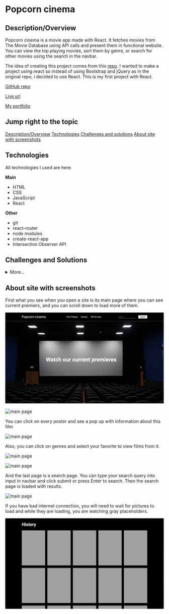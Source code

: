 # Popcorn cinema

## Description/Overview

Popcorn cinema is a movie app made with React. It fetches movies from The Movie Database using API calls and present them in functional website. You can view the top playing movies, sort them by genre, or search for other movies using the search in the navbar.

The idea of creating this project comes from this [repo](https://github.com/dangconnie/movie-app). I wanted to make a project using react so instead of using Bootstrap and jQuery as in the original repo, i decided to use React. This is my first project with React.

[GitHub repo](https://github.com/DILLIR/movie-site/tree/main)

[Live url](https://dillir.github.io/movie-site/)

[My portfolio](https://dillir.github.io/)

## Jump right to the topic

[Description/Overview](#descriptionoverview)
[Technologies](#technologies)
[Challenges and solutions](#challenges-and-solutions)
[About site with screenshots](#about-site-with-screenshots)

## Technologies

All technologies I used are here.

**Main**

- HTML
- CSS
- JavaScript
- React

**Other**

- git
- react-router
- node modules
- create-react-app
- Intersection Observer API


## Challenges and Solutions
<details>
<summary>More...</summary>

1. **Challenge:** First of the challenges was to make Infinite Scroll and render new films properly using react.

   **Solution:** I used intersection observer API, which tracks whether an object is in sight and performs a callback function which fetches new films. Also, it is needed to pass to function current page, but not set it before calling the function, because changing state is async function which doesn't affect atonce to the value. Also, I decomposed this solution in different parts.

   **using observer**

   ```js
   const lastElement = useRef();

   useObserver(lastElement, page < totalPages, isLoading, () => {
     setPage((p) => p + 1);
   });
   ```

2. **Challenge:** To implement infinite scroll into search page and to properly show the page of result.

   **Solution:** First, I created new useEffect and added dependency search query, but it worked not well because when the query was changed, the page was still the same. I tried to change page state before fetching, but because changing state is async function which doesn't affect atonce to the value, fetching was with old value of page. So, I changed code a bit, and now I passed page and set it in callback function of fetching.

   **using useEffect**

   ```js
   useEffect(() => {
     searchFilms(1);
   }, [params.query]);
   ```
</details>

## About site with screenshots

First what you see when you open a site is its main page where you can see current premiers, and you can scroll down to load more of them.

![main page](readme_img/1.png)

![main page](readme_img/2.png)

You can click on every poster and see a pop up with information about this film

![main page](readme_img/3.png)

Also, you can click on genres and select your favorite to view films from it.

![main page](readme_img/4.png)

![main page](readme_img/8.png)

And the last page is a search page. You can type your search query into input in navbar and click submit or press Enter to search. Then the search page is loaded with results.

![main page](readme_img/7.png)

If you have bad internet connection, you will need to wait for pictures to load and while they are loading, you are watching gray placeholders.

![main page](readme_img/6.png)
